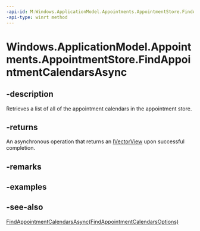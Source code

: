 ----api-id: M:Windows.ApplicationModel.Appointments.AppointmentStore.FindAppointmentCalendarsAsync
-api-type: winrt method
---<!-- Method syntaxpublic Windows.Foundation.IAsyncOperation<Windows.Foundation.Collections.IVectorView<Windows.ApplicationModel.Appointments.AppointmentCalendar>> FindAppointmentCalendarsAsync()--># Windows.ApplicationModel.Appointments.AppointmentStore.FindAppointmentCalendarsAsync## -descriptionRetrieves a list of all of the appointment calendars in the appointment store.## -returnsAn asynchronous operation that returns an [IVectorView](../windows.foundation.collections/ivectorview_1.md) upon successful completion.## -remarks## -examples## -see-also[FindAppointmentCalendarsAsync(FindAppointmentCalendarsOptions)](appointmentstore_findappointmentcalendarsasync_2097897582.md)